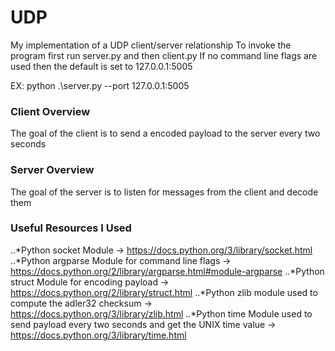 # UDP
My implementation of a UDP client/server relationship
To invoke the program first run server.py and then client.py
If no command line flags are used then the default is set to 127.0.0.1:5005

EX: python .\server.py --port 127.0.0.1:5005
### Client Overview
The goal of the client is to send a encoded payload to the server every two seconds
### Server Overview
The goal of the server is to listen for messages from the client and decode them
### Useful Resources I Used
..*Python socket Module -> https://docs.python.org/3/library/socket.html
..*Python argparse Module for command line flags -> https://docs.python.org/2/library/argparse.html#module-argparse
..*Python struct Module for encoding payload -> https://docs.python.org/2/library/struct.html
..*Python zlib module used to compute the adler32 checksum -> https://docs.python.org/3/library/zlib.html
..*Python time Module used to send payload every two seconds and get the UNIX time value -> https://docs.python.org/3/library/time.html
